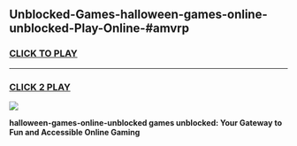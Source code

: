 
## Unblocked-Games-halloween-games-online-unblocked-Play-Online-#amvrp
<h3>
<a href="https://premium.freeplayer.one?title=halloween-games-online-unblocked&ref=27F">CLICK TO PLAY</a></h3>
<hr>

<h3>
<a href="https://premium.freeplayer.one?title=halloween-games-online-unblocked&ref=27F">CLICK 2 PLAY</a>
  
</h3>

<a href="https://premium.freeplayer.one?title=halloween-games-online-unblocked&ref=27F"><img src="https://clearcache.store/games.png"></a>


**halloween-games-online-unblocked games unblocked: Your Gateway to Fun and Accessible Online Gaming**
